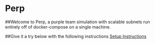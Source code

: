# Perp

##Welcome to Perp, a purple team simulation with scalable subnets run entirely off of docker-compose on a single machine.

##Give it a try below with the following instructions
[Setup Instructions](./SetupInstructions.md)
